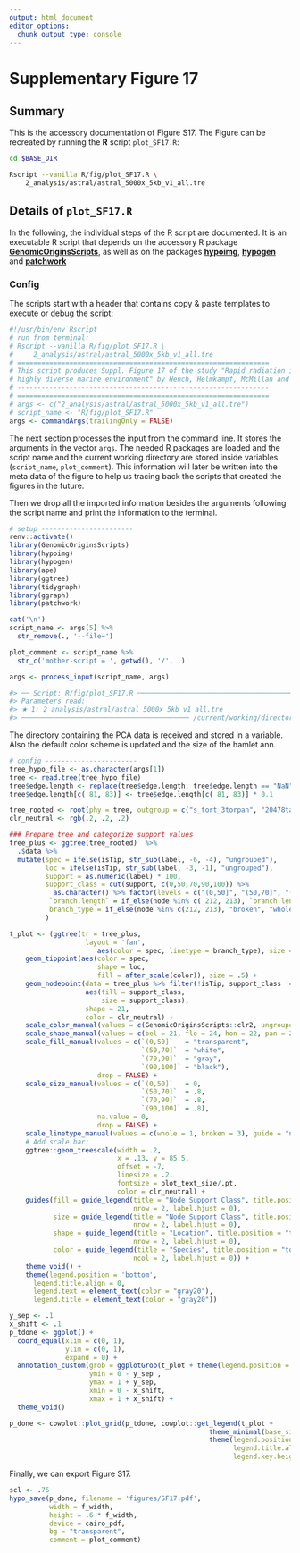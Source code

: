 ```yaml
---
output: html_document
editor_options:
  chunk_output_type: console
---
```

# Supplementary Figure 17






## Summary

This is the accessory documentation of Figure S17.
The Figure can be recreated by running the **R** script `plot_SF17.R`:

```sh
cd $BASE_DIR

Rscript --vanilla R/fig/plot_SF17.R \
    2_analysis/astral/astral_5000x_5kb_v1_all.tre
```

## Details of `plot_SF17.R`

In the following, the individual steps of the R script are documented.
It is an executable R script that depends on the accessory R package [**GenomicOriginsScripts**](https://k-hench.github.io/GenomicOriginsScripts), as well as on the packages [**hypoimg**](https://k-hench.github.io/hypoimg), [**hypogen**](https://k-hench.github.io/hypogen) and [**patchwork**](https://patchwork.data-imaginist.com/)

### Config

The scripts start with a header that contains copy & paste templates to execute or debug the script:


```r
#!/usr/bin/env Rscript
# run from terminal:
# Rscript --vanilla R/fig/plot_SF17.R \
#     2_analysis/astral/astral_5000x_5kb_v1_all.tre
# ===============================================================
# This script produces Suppl. Figure 17 of the study "Rapid radiation in a
# highly diverse marine environment" by Hench, Helmkampf, McMillan and Puebla
# ---------------------------------------------------------------
# ===============================================================
# args <- c("2_analysis/astral/astral_5000x_5kb_v1_all.tre")
# script_name <- "R/fig/plot_SF17.R"
args <- commandArgs(trailingOnly = FALSE)
```

The next section processes the input from the command line.
It stores the arguments in the vector `args`.
The needed R packages are loaded and the script name and the current working directory are stored inside variables (`script_name`, `plot_comment`).
This information will later be written into the meta data of the figure to help us tracing back the scripts that created the figures in the future.

Then we drop all the imported information besides the arguments following the script name and print the information to the terminal.


```r
# setup -----------------------
renv::activate()
library(GenomicOriginsScripts)
library(hypoimg)
library(hypogen)
library(ape)
library(ggtree)
library(tidygraph)
library(ggraph)
library(patchwork)

cat('\n')
script_name <- args[5] %>%
  str_remove(., '--file=')

plot_comment <- script_name %>%
  str_c('mother-script = ', getwd(), '/', .)

args <- process_input(script_name, args)
```

```r
#> ── Script: R/fig/plot_SF17.R ────────────────────────────────────────────
#> Parameters read:
#> ★ 1: 2_analysis/astral/astral_5000x_5kb_v1_all.tre
#> ────────────────────────────────────────── /current/working/directory ──
```

The directory containing the PCA data is received and stored in a variable.
Also the default color scheme is updated and the size of the hamlet ann.


```r
# config -----------------------
tree_hypo_file <- as.character(args[1])
tree <- read.tree(tree_hypo_file)
tree$edge.length <- replace(tree$edge.length, tree$edge.length == "NaN", 0.05)   # Set terminal branches to 0.05
tree$edge.length[c( 81, 83)] <- tree$edge.length[c( 81, 83)] * 0.1
```



```r
tree_rooted <- root(phy = tree, outgroup = c("s_tort_3torpan", "20478tabhon", "28393torpan"))
clr_neutral <- rgb(.2, .2, .2)
```



```r
### Prepare tree and categorize support values
tree_plus <- ggtree(tree_rooted)  %>%
  .$data %>%
  mutate(spec = ifelse(isTip, str_sub(label, -6, -4), "ungrouped"),
         loc = ifelse(isTip, str_sub(label, -3, -1), "ungrouped"),
         support = as.numeric(label) * 100,
         support_class = cut(support, c(0,50,70,90,100)) %>%
           as.character() %>% factor(levels = c("(0,50]", "(50,70]", "(70,90]", "(90,100]")),
          `branch.length` = if_else(node %in% c( 212, 213), `branch.length` * .0001, `branch.length`),
          branch_type = if_else(node %in% c(212, 213), "broken", "whole")
         )
```



```r
t_plot <- (ggtree(tr = tree_plus,
                   layout = 'fan',
                      aes(color = spec, linetype = branch_type), size = .2)) + #%>%
    geom_tippoint(aes(color = spec,
                      shape = loc,
                      fill = after_scale(color)), size = .5) +
    geom_nodepoint(data = tree_plus %>% filter(!isTip, support_class != "(0,50]"),   # Apply to nodes with support >50 only
                   aes(fill = support_class,
                       size = support_class),
                   shape = 21,
                   color = clr_neutral) +
    scale_color_manual(values = c(GenomicOriginsScripts::clr2, ungrouped = "gray60"), labels = GenomicOriginsScripts::sp_labs) +
    scale_shape_manual(values = c(bel = 21, flo = 24, hon = 22, pan = 23), labels = GenomicOriginsScripts::loc_names) +
    scale_fill_manual(values = c(`(0,50]`   = "transparent",
                                 `(50,70]`  = "white",
                                 `(70,90]`  = "gray",
                                 `(90,100]` = "black"),
                      drop = FALSE) +
    scale_size_manual(values = c(`(0,50]`   = 0,
                                 `(50,70]`  = .8,
                                 `(70,90]`  = .8,
                                 `(90,100]` = .8),
                      na.value = 0,
                      drop = FALSE) +
    scale_linetype_manual(values = c(whole = 1, broken = 3), guide = "none") +
    # Add scale bar:
    ggtree::geom_treescale(width = .2,
                           x = .13, y = 85.5,
                           offset = -7,
                           linesize = .2,
                           fontsize = plot_text_size/.pt,
                           color = clr_neutral) +
    guides(fill = guide_legend(title = "Node Support Class", title.position = "top",
                               nrow = 2, label.hjust = 0),
           size = guide_legend(title = "Node Support Class", title.position = "top",
                               nrow = 2, label.hjust = 0),
           shape = guide_legend(title = "Location", title.position = "top",
                               nrow = 2, label.hjust = 0),
           color = guide_legend(title = "Species", title.position = "top",
                               ncol = 2, label.hjust = 0)) +
    theme_void() +
    theme(legend.position = 'bottom',
      legend.title.align = 0,
      legend.text = element_text(color = "gray20"),
      legend.title = element_text(color = "gray20"))
```



```r
y_sep <- .1
x_shift <- .1
p_tdone <- ggplot() +
  coord_equal(xlim = c(0, 1),
              ylim = c(0, 1),
              expand = 0) +
  annotation_custom(grob = ggplotGrob(t_plot + theme(legend.position = "none")),
                    ymin = 0 - y_sep ,
                    ymax = 1 + y_sep,
                    xmin = 0 - x_shift,
                    xmax = 1 + x_shift) +
  theme_void()
```



```r
p_done <- cowplot::plot_grid(p_tdone, cowplot::get_legend(t_plot +
                                                  theme_minimal(base_size = plot_text_size) +
                                                  theme(legend.position = "right",
                                                        legend.title.align =0,
                                                        legend.key.height = unit(7,"pt"))),rel_widths = c(1,.5))
```

Finally, we can export Figure S17.


```r
scl <- .75
hypo_save(p_done, filename = 'figures/SF17.pdf',
          width = f_width,
          height = .6 * f_width,
          device = cairo_pdf,
          bg = "transparent",
          comment = plot_comment)
```
